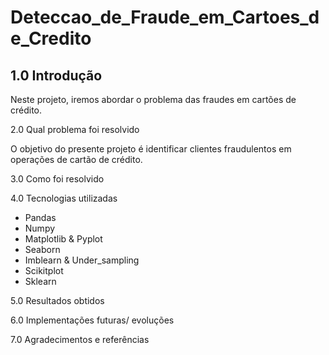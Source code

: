 # Deteccao_de_Fraude_em_Cartoes_de_Credito

## 1.0 Introdução

Neste projeto, iremos abordar o problema das fraudes em cartões de crédito.

2.0 Qual problema foi resolvido

O objetivo do presente projeto é identificar clientes fraudulentos em operações de cartão de crédito.

3.0 Como foi resolvido

4.0 Tecnologias utilizadas

- Pandas
- Numpy 
- Matplotlib & Pyplot
- Seaborn 
- Imblearn & Under_sampling
- Scikitplot 
- Sklearn

5.0 Resultados obtidos

6.0 Implementações futuras/ evoluções

7.0 Agradecimentos e referências
